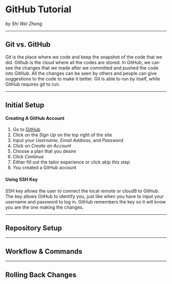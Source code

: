 # GitHub Tutorial

_by Shi Wei Zheng_

---
## Git vs. GitHub  
Git is the place where we code and keep the snapshot of the code that we did. Github is the cloud where all the codes are stored. In GitHub, we can see the changes that we made after we committed and pushed the code into GitHub. All the changes can be seen by others and people can give suggestions to the code to make it better. Git is able to run by itself, while GitHub requires git to run.


---
## Initial Setup
#### Creating A GitHub Account
1. Go to [GitHub](www.github.com)
2. Click on the _Sign Up_ on the top right of the site
3. Input your _Username_, _Email Address_, and _Password_
4. Click on _Create an Account_
5. Choose a plan that you desire
6. Click _Continue_
7. Either fill out the tailor experience or click _skip this step_
8. You created a GitHub account
#### Using SSH Key
SSH key allows the user to connect the local remote or cloud9 to GitHub. The key allows GitHub to identify you, just like when you have to input your username and password to log in. GitHub remembers the key so it will know you are the one making the changes.



---
## Repository Setup



---
## Workflow & Commands



---
## Rolling Back Changes